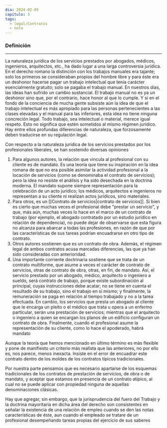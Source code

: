 ```yaml
---
dia: 2024-02-05
capitulo: 3
tags:
  - legal/Contratos
  - nota
---
```

### Definición
---
La naturaleza jurídica de los servicios prestados por abogados, médicos, ingenieros, arquitectos, etc., ha dado lugar a una larga controversia jurídica. En el derecho romano la distinción con los trabajos manuales era tajante; solo los primeros se consideraban propios del hombre libre y para éste era un deshonor hacerse pagar un trabajo intelectual que tenía carácter esencialmente gratuito; solo se pagaba el trabajo manual. En nuestros días, las ideas han sufrido un cambio sustancial. El trabajo manual no es ya un deshonor sino que, por el contrario, hace honor al que lo cumple. Y si en el fondo de la conciencia de mucha gente subsiste aún la idea de que el trabajo intelectual es más apropiado para las personas pertenecientes a las clases elevadas y el manual para las inferiores, esta idea no tiene ninguna concreción legal. Todo trabajo, sea intelectual o material, merece igual respeto. Esto no significa que estén sometidos al mismo régimen jurídico. Hay entre ellos profundas diferencias de naturaleza, que forzosamente deben traducirse en su regulación legal.

Con respecto a la naturaleza jurídica de los servicios prestados por los profesionales liberales, se han sostenido diversas opiniones
1. Para algunos autores, la relación que vincula al profesional con su cliente es de mandato. Es una teoría que tiene su inspiración en la idea romana de que no era posible asimilar la actividad profesional a la locación de servicios (como se denominaba el contrato de servicios); pero la idea no resiste el análisis y ha sido desechada en la doctrina moderna. El mandato supone siempre representación para la celebración de un acto jurídico; los médicos, arquitectos e ingenieros no representan a su cliente ni realizan actos jurídicos, sino materiales.
2. Para otros, es un [[Contrato de servicios|contrato de servicios]]. Si bien es cierto que muchas veces el profesional debe "prestar un servicio", y que, más aún, muchas veces lo hace en el marco de un contrato de trabajo (por ejemplo, el abogado contratado por un estudio jurídico en relación de dependencia), no puede dejar de observarse que esta figura no alcanza para abarcar a todas las profesiones, en razón de que por las características de sus tareas podrían encuadrarse en otro tipo de contrato.
3. Otros autores sostienen que es un contrato de obra. Además, el régimen legal de ambos contratos acusa marcadas diferencias, las que ya han sido consideradas con anterioridad.
4. Una importante corriente doctrinaria sostiene que se trata de un contrato multiforme, que asume a veces el carácter de contrato de servicios, otras de contrato de obra, otras, en fin, de mandato. Así, el servicio prestado por un abogado, médico, arquitecto o ingeniero a sueldo, será contrato de trabajo, porque existe subordinación al principal, cuyas instrucciones debe acatar; no se tiene en cuenta el resultado de su trabajo, sino el trabajo en sí mismo; y finalmente, la remuneración se paga en relación al tiempo trabajado y no a la tarea efectuada. En cambio, los servicios que presta un abogado al cliente que le encarga un pleito o el médico que trata u opera a un enfermo particular, serán una prestación de servicios; mientras que el arquitecto o ingeniero a quien se encargan los planos de un edificio configuran un contrato de obra. Finalmente, cuando el profesional asume la representación de su cliente, como lo hace el apoderado, habrá mandato

Aunque la teoría que hemos mencionado en último término es más flexible y pone de manifiesto un criterio más realista que las anteriores, no por ello es, nos parece, menos inexacta. Insiste en el error de encuadrar este contrato dentro de los moldes de los contratos típicos tradicionales.

Por nuestra parte pensamos que es necesario apartarse de los esquemas tradicionales de los contratos de prestación de servicios, de obra o de mandato, y aceptar que estamos en presencia de un contrato atípico, al cual no se puede aplicar con propiedad ninguna de aquellas denominaciones clásicas.

Hay que agregar, sin embargo, que la jurisprudencia del fuero del Trabajo y la doctrina mayoritaria en dicha área del derecho son consistentes en señalar la existencia de una relación de empleo cuando se den las notas características de éste, aun cuando el empleado se tratare de un profesional desempeñando tareas propias del ejercicio de sus saberes